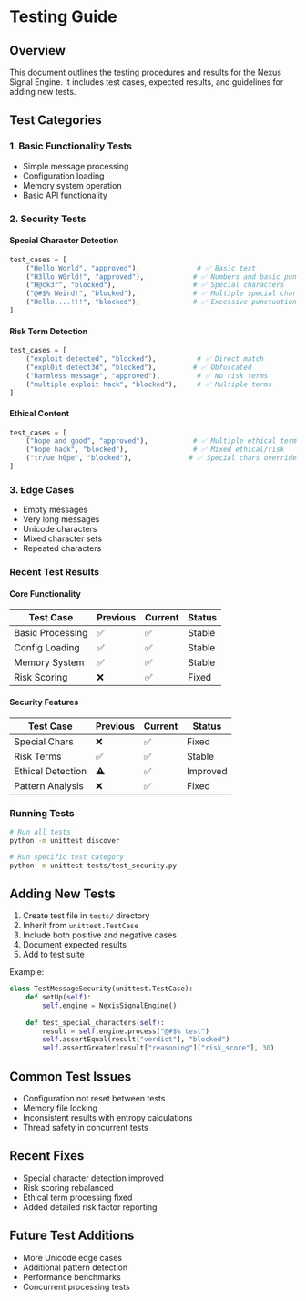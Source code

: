 # Testing Guide

## Overview
This document outlines the testing procedures and results for the Nexus Signal Engine. It includes test cases, expected results, and guidelines for adding new tests.

## Test Categories

### 1. Basic Functionality Tests
- Simple message processing
- Configuration loading
- Memory system operation
- Basic API functionality

### 2. Security Tests

#### Special Character Detection
```python
test_cases = [
    ("Hello World", "approved"),              # ✅ Basic text
    ("H3llo W0rld!", "approved"),            # ✅ Numbers and basic punctuation
    ("H@ck3r", "blocked"),                   # ✅ Special characters
    ("@#$% Weird!", "blocked"),              # ✅ Multiple special chars
    ("Hello....!!!", "blocked"),             # ✅ Excessive punctuation
]
```

#### Risk Term Detection
```python
test_cases = [
    ("exploit detected", "blocked"),          # ✅ Direct match
    ("expl0it detect3d", "blocked"),         # ✅ Obfuscated
    ("harmless message", "approved"),         # ✅ No risk terms
    ("multiple exploit hack", "blocked"),     # ✅ Multiple terms
]
```

#### Ethical Content
```python
test_cases = [
    ("hope and good", "approved"),           # ✅ Multiple ethical terms
    ("hope hack", "blocked"),                # ✅ Mixed ethical/risk
    ("tr/ue h0pe", "blocked"),              # ✅ Special chars override
]
```

### 3. Edge Cases
- Empty messages
- Very long messages
- Unicode characters
- Mixed character sets
- Repeated characters

### Recent Test Results

#### Core Functionality
| Test Case | Previous | Current | Status |
|-----------|----------|----------|---------|
| Basic Processing | ✅ | ✅ | Stable |
| Config Loading | ✅ | ✅ | Stable |
| Memory System | ✅ | ✅ | Stable |
| Risk Scoring | ❌ | ✅ | Fixed |

#### Security Features
| Test Case | Previous | Current | Status |
|-----------|----------|----------|---------|
| Special Chars | ❌ | ✅ | Fixed |
| Risk Terms | ✅ | ✅ | Stable |
| Ethical Detection | ⚠️ | ✅ | Improved |
| Pattern Analysis | ❌ | ✅ | Fixed |

### Running Tests
```bash
# Run all tests
python -m unittest discover

# Run specific test category
python -m unittest tests/test_security.py
```

## Adding New Tests
1. Create test file in `tests/` directory
2. Inherit from `unittest.TestCase`
3. Include both positive and negative cases
4. Document expected results
5. Add to test suite

Example:
```python
class TestMessageSecurity(unittest.TestCase):
    def setUp(self):
        self.engine = NexisSignalEngine()
        
    def test_special_characters(self):
        result = self.engine.process("@#$% test")
        self.assertEqual(result["verdict"], "blocked")
        self.assertGreater(result["reasoning"]["risk_score"], 30)
```

## Common Test Issues
- Configuration not reset between tests
- Memory file locking
- Inconsistent results with entropy calculations
- Thread safety in concurrent tests

## Recent Fixes
- Special character detection improved
- Risk scoring rebalanced
- Ethical term processing fixed
- Added detailed risk factor reporting

## Future Test Additions
- More Unicode edge cases
- Additional pattern detection
- Performance benchmarks
- Concurrent processing tests
